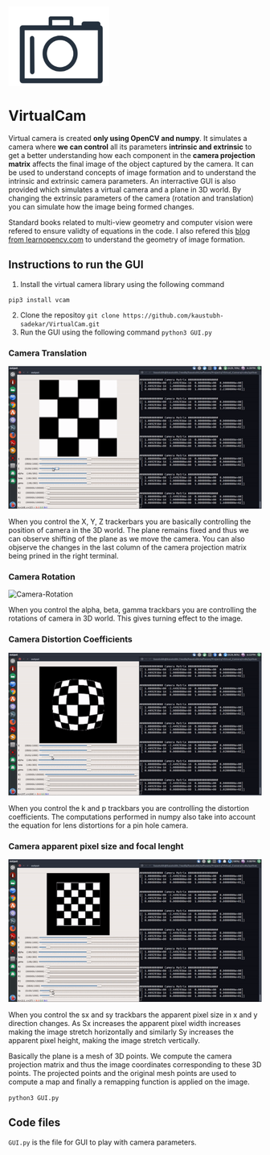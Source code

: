 <p align="Left">
  <img width=200 src="VCamLogo.png">
</p>

# VirtualCam

Virtual camera is created **only using OpenCV and numpy**. It simulates a camera where **we can control** all its parameters **intrinsic and extrinsic** to get a better understanding how each component in the **camera projection matrix** affects the final image of the object captured by the camera. It can be used to understand concepts of image formation and to understand the intrinsic and extrinsic camera parameters. An interractive GUI is also provided which simulates a virtual camera and a plane in 3D world. By changing the extrinsic parameters of the camera (rotation and translation) you can simulate how the image being formed changes.

Standard books related to multi-view geometry and computer vision were refered to ensure validty of equations in the code.
I also refered this [blog from learnopencv.com](https://www.learnopencv.com/geometry-of-image-formation/) to understand the geometry of image formation.


## Instructions to run the GUI

1. Install the virtual camera library using the following command
```shell
pip3 install vcam
```
2. Clone the repositoy
`git clone https://github.com/kaustubh-sadekar/VirtualCam.git`
3. Run the GUI using the following command
`python3 GUI.py`

### Camera Translation
![Camera-Translation](xyz.gif)

When you control the X, Y, Z trackerbars you are basically controlling the position of camera in the 3D world. The plane remains fixed and thus we can observe shifting of the plane as we move the camera. You can also objserve the changes in the last column of the camera projection matrix being prined in the right terminal.


### Camera Rotation
![Camera-Rotation](rot.gif)

When you control the alpha, beta, gamma trackbars you are controlling the rotations of camera in 3D world. This gives turning effect to the image.

### Camera Distortion Coefficients
![Camera-Rotation](distCoeff.gif)

When you control the k and p trackbars you are controlling the distortion coefficients. The computations performed in numpy also take into account the equation for lens distortions for a pin hole camera.

### Camera apparent pixel size and focal lenght
![Camera-apparent-pixel-size-and-focus](intrinsic.gif)

When you control the sx and sy trackbars the apparent pixel size in x and y direction changes. As Sx increases the apparent pixel width increases making the image stretch horizontally and similarly Sy increases the apparent pixel height, making the image stretch vertically. 

Basically the plane is a mesh of 3D points. We compute the camera projection matrix and thus the image coordinates corresponding to these 3D points. The projected points and the original mesh points are used to compute a map and finally a remapping function is applied on the image.

`python3 GUI.py`

## Code files
`GUI.py` is the file for GUI to play with camera parameters.
